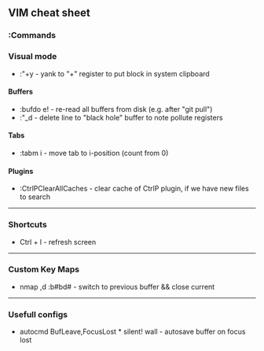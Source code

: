 ## VIM cheat sheet

### :Commands

### Visual mode
* :"+y - yank to "+" register to put block in system clipboard

#### Buffers
* :bufdo e! - re-read all buffers from disk (e.g. after "git pull")
* :"_d - delete line to "black hole" buffer to note pollute registers

#### Tabs
* :tabm i - move tab to i-position (count from 0)

#### Plugins
* :CtrlPClearAllCaches - clear cache of CtrlP plugin, if we have new files to search

* * *

### Shortcuts

* Ctrl + l - refresh screen

* * *

### Custom Key Maps

* nmap ,d :b#<bar>bd#<CR> - switch to previous buffer && close current

* * *

### Usefull configs

* autocmd BufLeave,FocusLost * silent! wall - autosave buffer on focus lost
